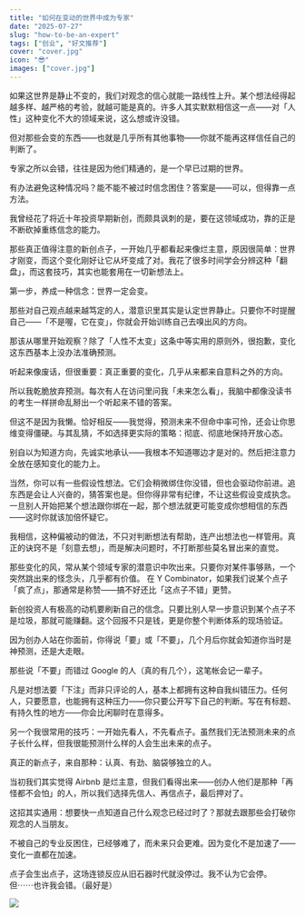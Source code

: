 ```yaml
---
title: "如何在变动的世界中成为专家"
date: "2025-07-27"
slug: "how-to-be-an-expert"
tags: ["创业", "好文推荐"]
cover: "cover.jpg"
icon: "😎"
images: ["cover.jpg"]
---
```

如果这世界是静止不变的，我们对观念的信心就能一路线性上升。某个想法经得起越多样、越严格的考验，就越可能是真的。许多人其实默默相信这一点——对「人性」这种变化不大的领域来说，这么想或许没错。



但对那些会变的东西——也就是几乎所有其他事物——你就不能再这样信任自己的判断了。



专家之所以会错，往往是因为他们精通的，是一个早已过期的世界。



有办法避免这种情况吗？能不能不被过时信念困住？答案是——可以，但得靠一点方法。



我曾经花了将近十年投资早期新创，而颇具讽刺的是，要在这领域成功，靠的正是不断砍掉重练信念的能力。



那些真正值得注意的新创点子，一开始几乎都看起来像烂主意，原因很简单：世界才刚变，而这个变化刚好让它从坏变成了对。我花了很多时间学会分辨这种「翻盘」，而这套技巧，其实也能套用在一切新想法上。



第一步，养成一种信念：世界一定会变。



那些对自己观点越来越笃定的人，潜意识里其实是认定世界静止。只要你不时提醒自己——「不是喔，它在变」，你就会开始训练自己去嗅出风的方向。



那该从哪里开始观察？除了「人性不太变」这条中等实用的原则外，很抱歉，变化这东西基本上没办法准确预测。



听起来像废话，但很重要：真正重要的变化，几乎从来都来自意料之外的方向。



所以我乾脆放弃预测。每次有人在访问里问我「未来怎么看」，我脑中都像没读书的考生一样拼命乱掰出一个听起来不错的答案。



但这不是因为我懒。恰好相反——我觉得，预测未来不但命中率可怜，还会让你思维变得僵硬。与其乱猜，不如选择更实际的策略：彻底、彻底地保持开放心态。



别自以为知道方向，先诚实地承认——我根本不知道哪边才是对的。然后把注意力全放在感知变化的能力上。



当然，你可以有一些假设性想法。它们会稍微绑住你没错，但也会驱动你前进。追东西是会让人兴奋的，猜答案也是。但你得非常有纪律，不让这些假设变成执念。
一旦别人开始把某个想法跟你绑在一起，那个想法就更可能变成你想相信的东西——这时你就该加倍怀疑它。



我相信，这种偏被动的做法，不只对判断想法有帮助，连产出想法也一样管用。真正的诀窍不是「刻意去想」，而是解决问题时，不打断那些莫名冒出来的直觉。



那些变化的风，常从某个领域专家的潜意识中吹出来。只要你对某件事够熟，一个突然跳出来的怪念头，几乎都有价值。
在 Y Combinator，如果我们说某个点子「疯了点」，那通常是称赞——搞不好还比「这点子不错」更赞。



新创投资人有极高的动机要刷新自己的信念。只要比别人早一步意识到某个点子不是垃圾，那就可能赚翻。这个回报不只是钱，更是你整个判断体系的现场验证。



因为创办人站在你面前，你得说「要」或「不要」，几个月后你就会知道你当时是神预测，还是大走眼。



那些说「不要」而错过 Google 的人（真的有几个），这笔帐会记一辈子。



凡是对想法要「下注」而非只评论的人，基本上都拥有这种自我纠错压力。任何人，只要愿意，也能拥有这种压力——你只要公开写下自己的判断。写在有标题、有持久性的地方——你会比闲聊时在意得多。



另一个我很常用的技巧：一开始先看人，不先看点子。虽然我们无法预测未来的点子长什么样，但我很能预测什么样的人会生出未来的点子。



真正的新点子，来自那种：认真、有劲、脑袋够独立的人。



当初我们其实觉得 Airbnb 是烂主意，但我们看得出来——创办人他们是那种「再怪都不会怕」的人，所以我们选择先信人、再信点子，最后押对了。



这招其实通用：想要快一点知道自己什么观念已经过时了？那就去跟那些会打破你观念的人当朋友。



不被自己的专业反困住，已经够难了，而未来只会更难。因为变化不是加速了——变化一直都在加速。



点子会生出点子，这场连锁反应从旧石器时代就没停过。我不认为它会停。
但⋯⋯也许我会错。（最好是）




![](https://prod-files-secure.s3.us-west-2.amazonaws.com/112d0858-5090-4d34-a606-b75eb8d65fd2/46476355-9cf3-4e99-9b7a-3531bc426380/1000202064.png?X-Amz-Algorithm=AWS4-HMAC-SHA256&X-Amz-Content-Sha256=UNSIGNED-PAYLOAD&X-Amz-Credential=ASIAZI2LB466WXOUHCCI%2F20250902%2Fus-west-2%2Fs3%2Faws4_request&X-Amz-Date=20250902T194313Z&X-Amz-Expires=3600&X-Amz-Security-Token=IQoJb3JpZ2luX2VjEMz%2F%2F%2F%2F%2F%2F%2F%2F%2F%2FwEaCXVzLXdlc3QtMiJHMEUCIQDQgXW6rjSXGRh1Gt3i4YYWs9WChqYnlGL%2B1%2FrywqbwSAIgQCbxt5UmRPlSH8JarPafVreeDsuJCFo%2FZrw0CkA8L5Iq%2FwMINRAAGgw2Mzc0MjMxODM4MDUiDOBGke%2FDyqcx0bh8eCrcA2DJDtwjpIYqILduKISKJRoy81R2CetzGRstXkRHw8rMSN8A8LE5Z7t%2FFemW9CYEF%2BvrY6IIKd5ZYQAqurVIGmV81tBto4lXPVnf20Nv24WHWjcp2GHSr8YKiMmur7mjOjTD2rmtTrIgxQuQAUbJkpZW4hVgDBM%2BkPlUbanCvn5%2FDfQmpYMwRAM48Q7dIv1aREDf2tJW%2F7zGgRByBxBRFkUpCxQAILXuNp0I%2BSQIP7nSDMVP9Xjg5PXGKst1t37ut3vtmU%2FMDzfEqAGjfFLitnkXGU5nCab0dBWaTACq3p5pcjk3wmcTNYcW0A7cfwvz6kT81jEMjeTCYBO87iWC6YHaj83iA6SnycrQrBnIk%2Bo14OVTha7K904U%2B3EZOCSGPFnGIRadN6AtQEI6Rm5%2BaOfW%2FlxminJxy39DP%2BQ58IL%2FbB1A16L9zoupJ13e0WUc%2BgTd57mgkXPnPjoSP8S%2By9ZQph%2F2g4zsA6q12AjdGkMHm%2BEw45DIOjexWL3r7W9dRdjosThkZwT2ZVvHDZAvLwdOPlkwItLWCrx3IXt8O3TEpCsPy4ViGQbfohXW5wNAtMd8QzMlfjgEoQ7h%2Ft2JMb69clhHIJA2maWY%2F7TFi2ZdlVxdl%2F%2FZSwL9cA30MNCQ3cUGOqUB093jhYxZ0f%2F4hZhTAkedHwZ15t3XBI0FfGPCaeopZ%2BcVF%2F2yf%2FpAFdjggjXEtEVmNxJkN%2FpG3I%2FyYjibnhKBpIEDd46hulCI%2F1aoHNApZAiOdrVeKODTVAgRLkThsP0mERCmIunIUY2xe2LcOlAUcDvZR12w2eEK0uOT5rfZiaEtVWxlThESesdM6Na0dL7ZBhT6T5IqPgfN90%2BV0akpTep5zdFB&X-Amz-Signature=8006338f01667cce3f72f9220d4ce81f2082fccc3ec9616ed804a0f9d07c4202&X-Amz-SignedHeaders=host&x-amz-checksum-mode=ENABLED&x-id=GetObject)

